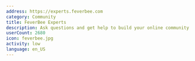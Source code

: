 ```yaml
---
address: https://experts.feverbee.com
category: Community
title: FeverBee Experts
description: Ask questions and get help to build your online community
userCount: 2680
icon: feverbee.jpg
activity: low
language: en_US
---
```


